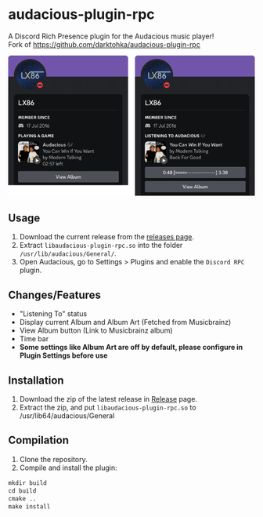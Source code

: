 # audacious-plugin-rpc
A Discord Rich Presence plugin for the Audacious music player!  
Fork of https://github.com/darktohka/audacious-plugin-rpc

![Preview](./assets/preview.png)

## Usage
1. Download the current release from the [releases page](https://github.com/Kenny-Hui/audacious-plugin-rpc/releases).
2. Extract `libaudacious-plugin-rpc.so` into the folder `/usr/lib/audacious/General/`.
3. Open Audacious, go to Settings > Plugins and enable the `Discord RPC` plugin.

## Changes/Features
- "Listening To" status
- Display current Album and Album Art (Fetched from Musicbrainz)
- View Album button (Link to Musicbrainz album)
- Time bar
- **Some settings like Album Art are off by default, please configure in Plugin Settings before use**

## Installation
1. Download the zip of the latest release in [Release](https://github.com/Kenny-Hui/audacious-plugin-rpc/releases) page.
2. Extract the zip, and put `libaudacious-plugin-rpc.so` to /usr/lib64/audacious/General

## Compilation
1. Clone the repository.
2. Compile and install the plugin:
```
mkdir build
cd build
cmake ..
make install
```
